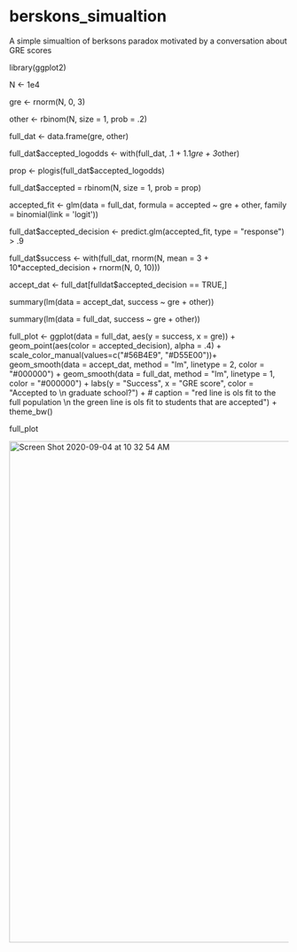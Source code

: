 # berskons_simualtion
A simple simualtion of berksons paradox motivated by a conversation about GRE scores

library(ggplot2)

N <- 1e4

gre <- rnorm(N, 0, 3)

other <- rbinom(N, size = 1, prob = .2)

full_dat <- data.frame(gre, other)

full_dat$accepted_logodds <- with(full_dat, .1 + 1.1*gre + 3*other)

prop <- plogis(full_dat$accepted_logodds)

full_dat$accepted = rbinom(N, size = 1, prob = prop)

accepted_fit <- glm(data = full_dat, formula = accepted ~ gre + other, family = binomial(link = 'logit'))

full_dat$accepted_decision <- predict.glm(accepted_fit, type = "response") > .9

full_dat$success <- with(full_dat, rnorm(N, mean = 3 + 10*accepted_decision + rnorm(N, 0, 10)))

accept_dat <- full_dat[fulldat$accepted_decision == TRUE,]

summary(lm(data = accept_dat, success ~ gre + other))

summary(lm(data = full_dat,  success ~ gre + other))



full_plot <- ggplot(data = full_dat, 
                    aes(y = success, x = gre)) + 
  geom_point(aes(color = accepted_decision), alpha = .4) + 
  scale_color_manual(values=c("#56B4E9", "#D55E00"))+ 
  geom_smooth(data = accept_dat, method = "lm", linetype = 2, color = "#000000") + 
  geom_smooth(data = full_dat, method = "lm", linetype = 1, color = "#000000") +
  labs(y = "Success", x = "GRE score", color = "Accepted to \n graduate school?") +
      # caption = "red line is ols fit to the full population \n the green line is ols fit to students that are accepted") + 
  theme_bw()
  
full_plot

<img width="905" alt="Screen Shot 2020-09-04 at 10 32 54 AM" src="https://user-images.githubusercontent.com/63907969/92250867-fff6e900-ee99-11ea-8b04-76eff4b4d13a.png">
